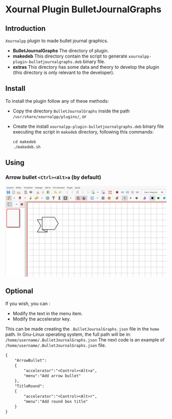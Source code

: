 # Xournal Plugin BulletJournalGraphs

## Introduction
`Xournalpp` plugin to made bullet journal graphics.

  * **BulletJournalGraphs** The directory of plugin.
  * **makedeb** This directory contain the script to generate `xournalpp-plugin-bulletjournalgraphs.deb` binary file.
  * **extras** This directory has some data and theory to develop the plugin (this directory is only relevant to the developer).

## Install

To install the plugin follow any of these methods:

  * Copy the directory `BulletJournalGraphs` inside the path `/usr/share/xournalpp/plugins/`, or
  * Create the install `xournalpp-plugin-bulletjournalgraphs.deb` binary file executing the script in `makedeb` directory, following this commands:

        cd makedeb
        ./makedeb.sh

## Using

### Arrow bullet `<Ctrl><Alt>a` (by default)
![Arrow bullet](screenshot/screenshot1.png)

## Optional
If you wish, you can :

  * Modify the text in the menu item.
  * Modify the accelerator key.

This can be made creating the `.BulletJournalGraphs.json` file in the `home` path. In Gnu-Linux operating system, the full path will be in: `/home/username/.BulletJournalGraphs.json`
The next code is an example of `/home/username/.BulletJournalGraphs.json` file.

    {
        "ArrowBullet":
        {
            "accelerator":"<Control><Alt>a",
            "menu":"Add arrow bullet"
        },
        "TitleRound":
        {
            "accelerator":"<Control><Alt>r",
            "menu":"Add round box title"
        }
    }
